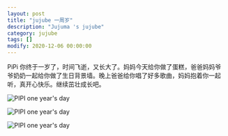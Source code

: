 ```yaml
---
layout: post
title: "jujube 一周岁"
description: "Jujuma 's jujube"
category: jujube
tags: []
modify: 2020-12-06 00:00:00
---
```

  PiPi 你终于一岁了，时间飞逝，又长大了。妈妈今天给你做了蛋糕，爸爸妈妈爷爷奶奶一起给你做了生日背景墙。晚上爸爸给你唱了好多歌曲，妈妈抱着你一起听，真开心快乐。继续茁壮成长吧。
   
<p>
<img src="{{ site.url }}/assets/jujube/xxx.jpg" alt="PIPI one year's day"/>
</p>

<p>
<img src="{{ site.url }}/assets/jujube/xxx.jpg" alt="PIPI one year's day"/>
</p>

<p>
<img src="{{ site.url }}/assets/jujube/xxx.jpg" alt="PIPI one year's day"/>
</p>